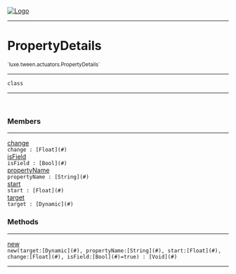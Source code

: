 
[![Logo](../../../../images/logo.png)](../../../../api/index.html)

---



<h1>PropertyDetails</h1>
<small>`luxe.tween.actuators.PropertyDetails`</small>



---

`class`

---

&nbsp;
&nbsp;



<h3>Members</h3> <hr/><span class="member apipage">
                <a name="change"><a class="lift" href="#change">change</a></a><div class="clear"></div><code class="signature apipage">change : [Float](#)</code><br/></span>
            <span class="small_desc_flat"></span><span class="member apipage">
                <a name="isField"><a class="lift" href="#isField">isField</a></a><div class="clear"></div><code class="signature apipage">isField : [Bool](#)</code><br/></span>
            <span class="small_desc_flat"></span><span class="member apipage">
                <a name="propertyName"><a class="lift" href="#propertyName">propertyName</a></a><div class="clear"></div><code class="signature apipage">propertyName : [String](#)</code><br/></span>
            <span class="small_desc_flat"></span><span class="member apipage">
                <a name="start"><a class="lift" href="#start">start</a></a><div class="clear"></div><code class="signature apipage">start : [Float](#)</code><br/></span>
            <span class="small_desc_flat"></span><span class="member apipage">
                <a name="target"><a class="lift" href="#target">target</a></a><div class="clear"></div><code class="signature apipage">target : [Dynamic](#)</code><br/></span>
            <span class="small_desc_flat"></span>





<h3>Methods</h3> <hr/><span class="method apipage">
            <a name="new"><a class="lift" href="#new">new</a></a> <div class="clear"></div><code class="signature apipage">new(target:[Dynamic](#)<span></span>, propertyName:[String](#)<span></span>, start:[Float](#)<span></span>, change:[Float](#)<span></span>, isField:[Bool](#)<span>=true</span>) : [Void](#)</code><br/><span class="small_desc_flat"></span>
        </span>
    





---

&nbsp;
&nbsp;
&nbsp;
&nbsp;